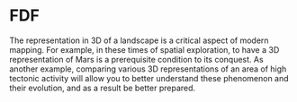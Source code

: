 # FDF
The representation in 3D of a landscape is a critical aspect of modern mapping. For example, in these times of spatial exploration, to have a 3D representation of Mars is a prerequisite condition to its conquest. As another example, comparing various 3D representations of an area of high tectonic activity will allow you to better understand these phenomenon and their evolution, and as a result be better prepared.
